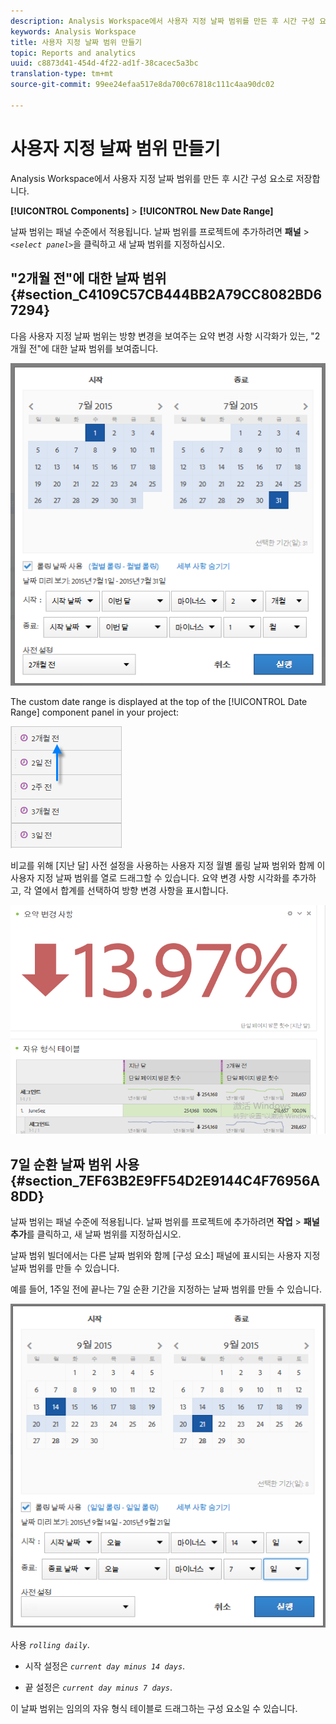 ```yaml
---
description: Analysis Workspace에서 사용자 지정 날짜 범위를 만든 후 시간 구성 요소로 저장합니다.
keywords: Analysis Workspace
title: 사용자 지정 날짜 범위 만들기
topic: Reports and analytics
uuid: c8873d41-454d-4f22-ad1f-38cacec5a3bc
translation-type: tm+mt
source-git-commit: 99ee24efaa517e8da700c67818c111c4aa90dc02

---
```



# 사용자 지정 날짜 범위 만들기

Analysis Workspace에서 사용자 지정 날짜 범위를 만든 후 시간 구성 요소로 저장합니다.

**[!UICONTROL Components]** > **[!UICONTROL New Date Range]**

날짜 범위는 패널 수준에서 적용됩니다. 날짜 범위를 프로젝트에 추가하려면 **패널** > *`<select panel>`*&#x200B;을 클릭하고 새 날짜 범위를 지정하십시오.

## &quot;2개월 전&quot;에 대한 날짜 범위 {#section_C4109C57CB444BB2A79CC8082BD67294}

다음 사용자 지정 날짜 범위는 방향 변경을 보여주는 요약 변경 사항 시각화가 있는, &quot;2개월 전&quot;에 대한 날짜 범위를 보여줍니다.

![](assets/date-range-two-months-ago.png)

The custom date range is displayed at the top of the [!UICONTROL Date Range] component panel in your project:

![](assets/date-range-panel-two-months-ago.png)

비교를 위해 [지난 달] 사전 설정을 사용하는 사용자 지정 월별 롤링 날짜 범위와 함께 이 사용자 지정 날짜 범위를 열로 드래그할 수 있습니다. 요약 변경 사항 시각화를 추가하고, 각 열에서 합계를 선택하여 방향 변경 사항을 표시합니다.

![](assets/date-range-two-months-table.png)

## 7일 순환 날짜 범위 사용 {#section_7EF63B2E9FF54D2E9144C4F76956A8DD}

날짜 범위는 패널 수준에 적용됩니다. 날짜 범위를 프로젝트에 추가하려면 **작업** > **패널 추가**&#x200B;를 클릭하고, 새 날짜 범위를 지정하십시오.

날짜 범위 빌더에서는 다른 날짜 범위와 함께 [구성 요소] 패널에 표시되는 사용자 지정 날짜 범위를 만들 수 있습니다.

예를 들어, 1주일 전에 끝나는 7일 순환 기간을 지정하는 날짜 범위를 만들 수 있습니다.

![](assets/create_date_range.png)

사용 *`rolling daily`*.

* 시작 설정은 *`current day minus 14 days`*.

* 끝 설정은 *`current day minus 7 days`*.

이 날짜 범위는 임의의 자유 형식 테이블로 드래그하는 구성 요소일 수 있습니다.
